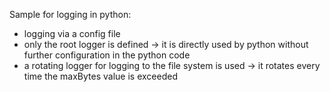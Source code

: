 Sample for logging in python:
- logging via a config file
- only the root logger is defined -> it is directly used by python without further configuration in the python code
- a rotating logger for logging to the file system is used -> it rotates every time the maxBytes value is exceeded
